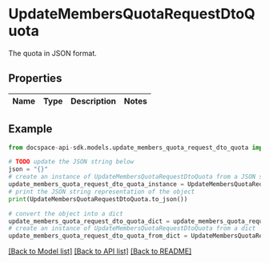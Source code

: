# UpdateMembersQuotaRequestDtoQuota
The quota in JSON format.

## Properties

Name | Type | Description | Notes
------------ | ------------- | ------------- | -------------

## Example

```python
from docspace-api-sdk.models.update_members_quota_request_dto_quota import UpdateMembersQuotaRequestDtoQuota

# TODO update the JSON string below
json = "{}"
# create an instance of UpdateMembersQuotaRequestDtoQuota from a JSON string
update_members_quota_request_dto_quota_instance = UpdateMembersQuotaRequestDtoQuota.from_json(json)
# print the JSON string representation of the object
print(UpdateMembersQuotaRequestDtoQuota.to_json())

# convert the object into a dict
update_members_quota_request_dto_quota_dict = update_members_quota_request_dto_quota_instance.to_dict()
# create an instance of UpdateMembersQuotaRequestDtoQuota from a dict
update_members_quota_request_dto_quota_from_dict = UpdateMembersQuotaRequestDtoQuota.from_dict(update_members_quota_request_dto_quota_dict)
```
[[Back to Model list]](../README.md#documentation-for-models) [[Back to API list]](../README.md#documentation-for-api-endpoints) [[Back to README]](../README.md)


